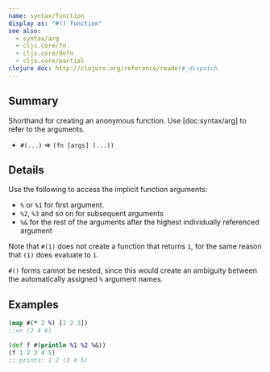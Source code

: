 ```yaml
---
name: syntax/function
display as: "#() function"
see also:
  - syntax/arg
  - cljs.core/fn
  - cljs.core/defn
  - cljs.core/partial
clojure doc: http://clojure.org/reference/reader#_dispatch
---
```


## Summary

Shorthand for creating an anonymous function. Use [doc:syntax/arg] to refer
to the arguments.

- `#(...)` => `(fn [args] (...))`

## Details

Use the following to access the implicit function arguments:

- `%` or `%1` for first argument.
- `%2`, `%3` and so on for subsequent arguments
- `%&` for the rest of the arguments after the highest individually referenced argument

Note that `#(1)` does not create a function that returns `1`, for the same
reason that `(1)` does evaluate to `1`.

`#()` forms cannot be nested, since this would create an ambiguity between the
automatically assigned `%` argument names.

## Examples

```clj
(map #(* 2 %) [1 2 3])
;;=> (2 4 6)

(def f #(println %1 %2 %&))
(f 1 2 3 4 5)
;; prints: 1 2 (3 4 5)
```
